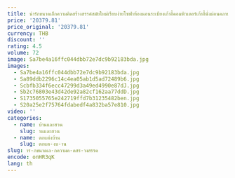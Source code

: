 ```yaml
---
title: น่ารักขนาดเล็กความคิดสร้างสรรค์สมัยใหม่เรียบง่ายโซฟาห้องนอนระเบียงเก้าอี้คอมพิวเตอร์เก้าอี้นั่งผ่อนคลาย
price: '20379.81'
price_original: '20379.81'
currency: THB
discount: ''
rating: 4.5
volume: 72
image: Sa7be4a16ffc044dbb72e7dc9b92183bda.jpg
images:
  - Sa7be4a16ffc044dbb72e7dc9b92183bda.jpg
  - Sa89ddb2296c14c4ea05ab1d5ad72489b6.jpg
  - Scbfb334f6ecc47299d3a49ed4990e87dJ.jpg
  - Sb2c76803e43d42de92a82cf162aa77ddD.jpg
  - S1735055765e242719ffd7b31235482ben.jpg
  - S20a25e2f75764fdabedf4a832ba57e810.jpg
video: ''
categories:
  - name: บ้านและสวน
    slug: านและสวน
  - name: ตกแต่งบ้าน
    slug: ตกแต-งบ-าน
slug: าร-กขนาดเล-กความค-ดสร-างสรรค
encode: onHR3qK
lang: th
---
```

  